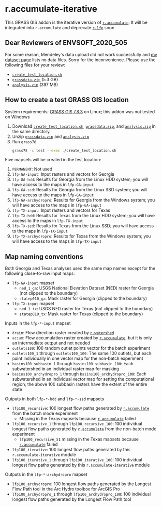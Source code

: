 # r.accumulate-iterative

This GRASS GIS addon is the iterative version of [`r.accumulate`](https://github.com/OSGeo/grass-addons/tree/master/grass7/raster/r.accumulate). It will be integrated into `r.accumulate` and deprecate [`r.lfp`](https://github.com/OSGeo/grass-addons/tree/master/grass7/raster/r.lfp) soon.

## Dear Reviewers of ENVSOFT_2020_505

For some reason, Mendeley's data upload did not work successfully and [my dataset page](https://data.mendeley.com/datasets/4zv566xmvw/draft?a=914c7442-264c-4002-ace8-1bb0426c38d8) lists no data files. Sorry for the inconvenience. Please use the following files for your review:
* [`create_test_location.sh`](https://isnew.info/data/lfp/create_test_location.sh)
* [`grassdata.zip`](https://isnew.info/data/lfp/grassdata.zip) (5.3 GB)
* [`analysis.zip`](https://isnew.info/data/lfp/analysis.zip) (397 MB)

## How to create a test GRASS GIS location

System requirements: [GRASS GIS 7.8.3](https://grass.osgeo.org/) on Linux; this addon was not tested on Windows

1. Download [`create_test_location.sh`](https://isnew.info/data/lfp/create_test_location.sh), [`grassdata.zip`](https://isnew.info/data/lfp/grassdata.zip), and [`analysis.zip`](https://isnew.info/data/lfp/analysis.zip) in the same directory
2. Unzip [`grassdata.zip`](https://isnew.info/data/lfp/grassdata.zip) and [`analysis.zip`](https://isnew.info/data/lfp/analysis.zip)
3. Run `grass78`
   ```bash
   grass78 -c test --exec ./create_test_location.sh
   ```

Five mapsets will be created in the test location:
1. `PERMANENT`: Not used
2. `lfp-GA-input`: Input rasters and vectors for Georgia
3. `lfp-GA-hdd`: Results for Georgia from the Linux HDD system; you will have access to the maps in `lfp-GA-input`
4. `lfp-GA-ssd`: Results for Georgia from the Linux SSD system; you will have access to the maps in `lfp-GA-input`
5. `lfp-GA-archydropro`: Results for Georgia from the Windows system; you will have access to the maps in `lfp-GA-input`
6. `lfp-TX-input`: Input rasters and vectors for Texas
7. `lfp-TX-hdd`: Results for Texas from the Linux HDD system; you will have access to the maps in `lfp-TX-input`
8. `lfp-TX-ssd`: Results for Texas from the Linux SSD; you will have access to the maps in `lfp-TX-input`
9. `lfp-TX-archydropro`: Results for Texas from the Windows system; you will have access to the maps in `lfp-TX-input`

## Map naming conventions

Both Georgia and Texas analyses used the same map names except for the following close-to-raw input maps:
* `lfp-GA-input` mapset
  * `ned_1_ga`: USGS National Elevation Dataset (NED) raster for Georgia (not clipped to the boundary)
  * `statep010_ga`: Mask raster for Georgia (clipped to the boundary)
* `lfp-TX-input` mapset
  * `ned_1_tx`: USGS NED raster for Texas (not clipped to the boundary)
  * `statep010_tx`: Mask raster for Texas (clipped to the boundary)

Inputs in the `lfp-*-input` mapset
* `drain`: Flow direction raster created by [`r.watershed`](https://grass.osgeo.org/grass78/manuals/r.watershed.html)
* `accum`: Flow accumulation raster created by [`r.accumulate`](https://github.com/OSGeo/grass-addons/tree/master/grass7/raster/r.accumulate), but it is only an intermediate output and not needed
* `outlets100`: 100 random outlet points vector for the batch experiment
* `outlets100_1` through `outlets100_100`: The same 100 outlets, but each point individually in one vector map for the non-batch experiment
* `basins100_subbasin_1` through `basins100_subbasin_100`: Each subwatershed in an individual raster map for masking
* `basins100_archydropro_1` through `basins100_archydropro_100`: Each subwatershed in an individual vector map for setting the computational region; the above 100 subbasin rasters have the extent of the entire state

Outputs in both `lfp-*-hdd` and `lfp-*-ssd` mapsets
* `lfp100_recursive`: 100 longest flow paths generated by [`r.accumulate`](https://github.com/OSGeo/grass-addons/tree/master/grass7/raster/r.accumulate) from the batch mode experiment
  * Missing in the Texas mapsets because [`r.accumulate`](https://github.com/OSGeo/grass-addons/tree/master/grass7/raster/r.accumulate) failed
* `lfp100_recursive_1` through `lfp100_recursive_100`: 100 individual longest flow paths generated by [`r.accumulate`](https://github.com/OSGeo/grass-addons/tree/master/grass7/raster/r.accumulate) from the non-batch mode experiment
  * `lfp100_recursive_51` missing in the Texas mapsets because [`r.accumulate`](https://github.com/OSGeo/grass-addons/tree/master/grass7/raster/r.accumulate) failed
* `lfp100_iterative`: 100 longest flow paths generated by this `r.accumulate-iterative` module
* `lfp100_iterative_1` through `lfp100_iterative_100`: 100 individual longest flow paths generated by this `r.accumulate-iterative` module

Outputs in the `lfp-*-archydropro` mapset
* `lfp100_archydropro`: 100 longest flow paths generated by the Longest Flow Path tool in the Arc Hydro toolbox for ArcGIS Pro
* `lfp100_archydropro_1` through `lfp100_archydropro_100`: 100 individual longest flow paths generated by the Longest Flow Path tool
